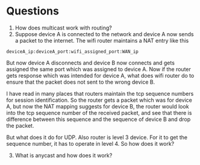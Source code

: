 # Questions
1. How does multicast work with routing?
2. Suppose device A is connected to the network and device A now sends a packet to the internet. The wifi router maintains a NAT entry like this 
```
deviceA_ip:deviceA_port:wifi_assigned_port:WAN_ip
```
But now device A disconnects and device B now connects and gets assigned the same port which was assigned to device A. Now if the router gets response which was intended for device A, what does wifi router do to ensure that the packet does not sent to the wrong device B. 

I have read in many places that routers maintain the tcp sequence numbers for session identification. So the router gets a packet which was for device A, but now the NAT mapping suggests for device B, the router would look into the tcp sequence number of the received packet, and see that there is difference between this sequence and the sequence of device B and drop the packet.

But what does it do for UDP. Also router is level 3 device. For it to get the sequence number, it has to operate in level 4. So how does it work?

3. What is anycast and how does it work?

